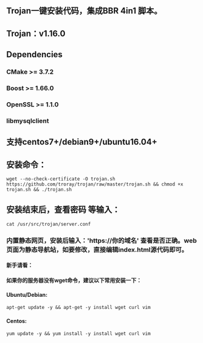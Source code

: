 ## Trojan一键安装代码，集成BBR 4in1 脚本。
## Trojan：v1.16.0
## Dependencies
### CMake >= 3.7.2
### Boost >= 1.66.0
### OpenSSL >= 1.1.0
### libmysqlclient
## 支持centos7+/debian9+/ubuntu16.04+
## 安装命令：
`wget --no-check-certificate -O trojan.sh https://github.com/troray/trojan/raw/master/trojan.sh && chmod +x trojan.sh && ./trojan.sh`

## 安装结束后，查看密码 等输入：
`cat /usr/src/trojan/server.conf`

### 内置静态网页，安装后输入：'https://你的域名' 查看是否正确。web页面为静态导航站，如要修改，直接编辑index.html源代码即可。

#### 新手请看：
#### 如果你的服务器没有wget命令，建议以下常用安装一下：
#### Ubuntu/Debian:
`apt-get update -y && apt-get -y install wget curl vim`

#### Centos:
`yum update -y && yum install -y install wget curl vim`
